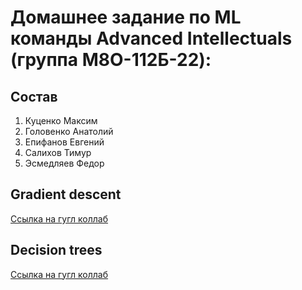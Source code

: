 # Домашнее задание по ML команды Advanced Intellectuals (группа М8О-112Б-22):
## Состав
1. Куценко Максим
2. Головенко Анатолий
3. Епифанов Евгений
4. Салихов Тимур
5. Эсмедляев Федор

## Gradient descent
[Ссылка на гугл коллаб](https://colab.research.google.com/drive/1nPzX1d4rAsQMpayC5HjSv43UxWhQmw4_#scrollTo=011ca5b7)

## Decision trees
[Ссылка на гугл коллаб](https://colab.research.google.com/drive/1osyT2PUUJzz9DO6lEpyU6WV2bOkEHLlz#scrollTo=Los7FSAAxzOd)
